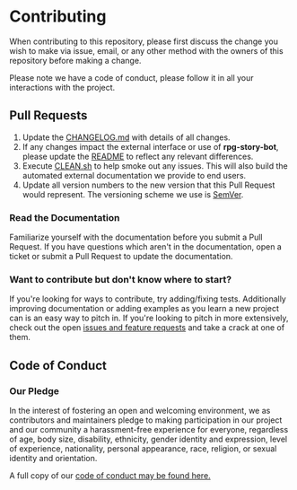 # Contributing

When contributing to this repository, please first discuss the change you wish to make via issue, email, or any other method with the owners of this repository before making a change.

Please note we have a code of conduct, please follow it in all your interactions with the project.

## Pull Requests

1. Update the [CHANGELOG.md](https://github.com/nnichols/rpg-story-bot/blob/master/CHANGELOG.md) with details of all changes.
2. If any changes impact the external interface or use of **rpg-story-bot**, please update the [README](https://github.com/nnichols/rpg-story-bot/blob/master/README.md)
   to reflect any relevant differences.
3. Execute [CLEAN.sh](https://github.com/nnichols/rpg-story-bot/blob/master/CLEAN.sh) to help smoke out any issues.
   This will also build the automated external documentation we provide to end users.
4. Update all version numbers to the new version that this Pull Request would represent.
   The versioning scheme we use is [SemVer](http://semver.org/).

### Read the Documentation
Familiarize yourself with the documentation before you submit a Pull Request.
If you have questions which aren't in the documentation, open a ticket or submit a Pull Request to update the documentation.

### Want to contribute but don't know where to start?

If you're looking for ways to contribute, try adding/fixing tests.
Additionally improving documentation or adding examples as you learn a new project can is an easy way to pitch in. If you're looking to pitch in more extensively, check out the open [issues and feature requests](https://github.com/nnichols/rpg-story-bot/issues) and take a crack at one of them.

## Code of Conduct

### Our Pledge

In the interest of fostering an open and welcoming environment, we as
contributors and maintainers pledge to making participation in our project and
our community a harassment-free experience for everyone, regardless of age, body
size, disability, ethnicity, gender identity and expression, level of experience,
nationality, personal appearance, race, religion, or sexual identity and
orientation.

A full copy of our [code of conduct may be found here.](https://github.com/nnichols/rpg-story-bot/blob/master/CODE_OF_CONDUCT.md)
